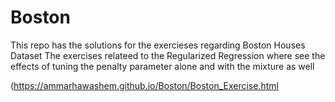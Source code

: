 # Boston
This repo has the solutions for the exercieses regarding Boston Houses Dataset
The exercises relateed to the Regularized Regression where see the effects of tuning the penalty parameter alone and with the mixture as well

(https://ammarhawashem.github.io/Boston/Boston_Exercise.html
